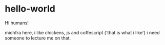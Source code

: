 # hello-world

Hi humans!

michfra here, i like chickens, js and coffescript ('that is what i like')
i need someone to lecture me on that.
